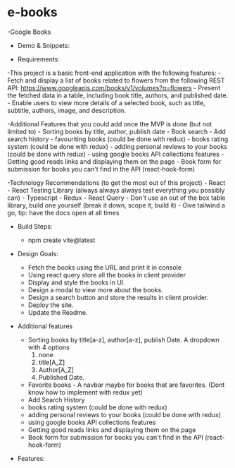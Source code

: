 # e-books

-Google Books

- Demo & Snippets:

- Requirements:

 -This project is a basic front-end application with the following features:
    - Fetch and display a list of books related to flowers from the following REST API: https://www.googleapis.com/books/v1/volumes?q=flowers
    - Present the fetched data in a table, including book title, authors, and published date.
    - Enable users to view more details of a selected book, such as title, subtitle, authors, image, and description.

 -Additional Features that you could add once the MVP is done (but not limited to)
    - Sorting books by title, author, publish date
    - Book search
    - Add search history
    - favouriting books (could be done with redux)
    - books rating system (could be done with redux)
    - adding personal reviews to your books (could be done with redux)
    - using google books API collections features
    - Getting good reads links and displaying them on the page
    - Book form for submission for books you can't find in the API (react-hook-form)

 -Technology Recommendations (to get the most out of this project)
    - React
    - React Testing Library (always always always test everything you possibly can)
    - Typescript
    - Redux
    - React Query
    - Don't use an out of the box table library, build one yourself (break it down, scope it, build it)
    - Give tailwind a go, tip: have the docs open at all times

- Build Steps:
    - npm create vite@latest

- Design Goals:
  - Fetch the books using the URL and print it in console
  - Using react query store all the books in client provider
  - Display and style the books in UI.
  - Design a modal to view more about the books.
  - Design a search button and store the results in client provider.
  - Deploy the site.
  - Update the Readme.
- Additional features
    - Sorting books by title[a-z], author[a-z], publish Date.
        A dropdown with 4 options 
        1. none
        2. title[A_Z]
        3. Author[A_Z]
        4. Published Date.
    - Favorite books - A navbar maybe for books that are favorites. (Dont know how to implement with redux yet)
    - Add Search History 
    - books rating system (could be done with redux)
    - adding personal reviews to your books (could be done with redux)
    - using google books API collections features
    - Getting good reads links and displaying them on the page
    - Book form for submission for books you can't find in the API (react-hook-form)

- Features:
